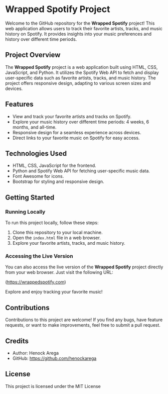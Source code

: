 # Wrapped Spotify Project

Welcome to the GitHub repository for the **Wrapped Spotify** project! This web application allows users to track their favorite artists, tracks, and music history on Spotify. It provides insights into your music preferences and history over different time periods.

## Project Overview

The **Wrapped Spotify** project is a web application built using HTML, CSS, JavaScript, and Python. It utilizes the Spotify Web API to fetch and display user-specific data such as favorite artists, tracks, and music history. The project offers responsive design, adapting to various screen sizes and devices.

## Features

- View and track your favorite artists and tracks on Spotify.
- Explore your music history over different time periods: 4 weeks, 6 months, and all-time.
- Responsive design for a seamless experience across devices.
- Direct links to your favorite music on Spotify for easy access.

## Technologies Used

- HTML, CSS, JavaScript for the frontend.
- Python and Spotify Web API for fetching user-specific music data.
- Font Awesome for icons.
- Bootstrap for styling and responsive design.

## Getting Started

### Running Locally

To run this project locally, follow these steps:

1. Clone this repository to your local machine.
2. Open the `index.html` file in a web browser.
3. Explore your favorite artists, tracks, and music history.

### Accessing the Live Version

You can also access the live version of the **Wrapped Spotify** project directly from your web browser. Just visit the following URL:

(https://wrappedspotify.com)

Explore and enjoy tracking your favorite music!

## Contributions

Contributions to this project are welcome! If you find any bugs, have feature requests, or want to make improvements, feel free to submit a pull request.

## Credits

- Author: Henock Arega
- GitHub: https://github.com/henockarega

## License

This project is licensed under the MIT License
